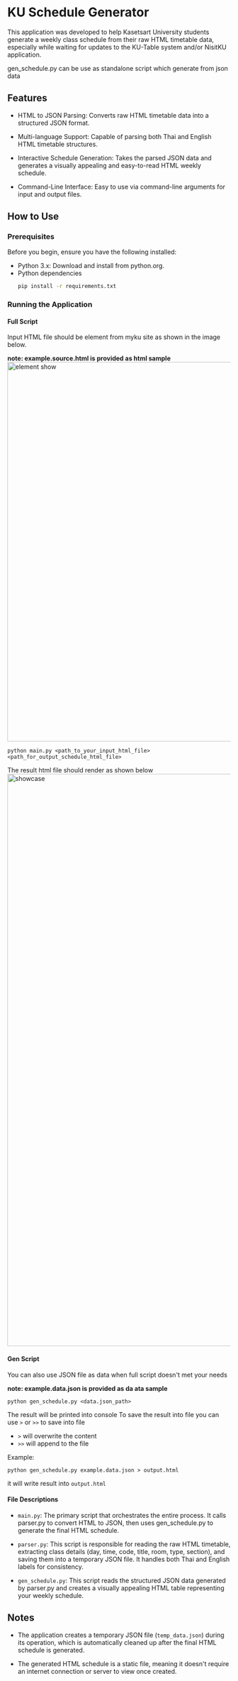 # KU Schedule Generator
This application was developed to help Kasetsart University students generate a weekly class schedule from their raw HTML timetable data, especially while waiting for updates to the KU-Table system and/or NisitKU application.

gen_schedule.py can be use as standalone script which generate from json data

## Features
- HTML to JSON Parsing: Converts raw HTML timetable data into a structured JSON format.

- Multi-language Support: Capable of parsing both Thai and English HTML timetable structures.

- Interactive Schedule Generation: Takes the parsed JSON data and generates a visually appealing and easy-to-read HTML weekly schedule.

- Command-Line Interface: Easy to use via command-line arguments for input and output files.

## How to Use

### Prerequisites
Before you begin, ensure you have the following installed:

- Python 3.x: Download and install from python.org.
- Python dependencies
    ```sh
    pip install -r requirements.txt
    ```

### Running the Application


#### Full Script
Input HTML file should be element from myku site as shown in the image below.

**note: example.source.html is provided as html sample**
<img width="2286" height="856" alt="element show" src="https://github.com/user-attachments/assets/e8e4cc86-8509-4d70-838e-5da6affb4398" />

```
python main.py <path_to_your_input_html_file> <path_for_output_schedule_html_file>
```
The result html file should render as shown below
<img width="2507" height="1291" alt="showcase" src="https://github.com/user-attachments/assets/90f3fa8d-ab5a-4f3d-8202-287939c7a5d9" />

#### Gen Script
You can also use JSON file as data when full script doesn't met your needs

**note: example.data.json is provided as da ata sample**
```
python gen_schedule.py <data.json_path> 
```
The result will be printed into console 
To save the result into file you can use `>` or `>>` to save into file
- `>` will overwrite the content
- `>>` will append to the file

Example:
```
python gen_schedule.py example.data.json > output.html
```
it will write result into `output.html`


#### File Descriptions
- `main.py`: The primary script that orchestrates the entire process. It calls parser.py to convert HTML to JSON, then uses gen_schedule.py to generate the final HTML schedule.

- `parser.py`: This script is responsible for reading the raw HTML timetable, extracting class details (day, time, code, title, room, type, section), and saving them into a temporary JSON file. It handles both Thai and English labels for consistency.

- `gen_schedule.py`: This script reads the structured JSON data generated by parser.py and creates a visually appealing HTML table representing your weekly schedule.

## Notes
- The application creates a temporary JSON file (`temp_data.json`) during its operation, which is automatically cleaned up after the final HTML schedule is generated.

- The generated HTML schedule is a static file, meaning it doesn't require an internet connection or server to view once created.

